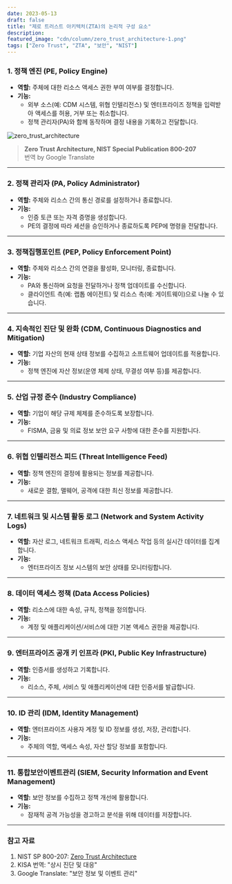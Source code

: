 ```yaml
---
date: 2023-05-13
draft: false
title: "제로 트러스트 아키텍처(ZTA)의 논리적 구성 요소"
description: 
featured_image: "cdn/column/zero_trust_architecture-1.png"
tags: ["Zero Trust", "ZTA", "보안", "NIST"]
---
```


### 1. 정책 엔진 (PE, Policy Engine)
- **역할:** 주체에 대한 리소스 액세스 권한 부여 여부를 결정합니다.  
- **기능:** 
  - 외부 소스(예: CDM 시스템, 위협 인텔리전스) 및 엔터프라이즈 정책을 입력받아 액세스를 허용, 거부 또는 취소합니다.
  - 정책 관리자(PA)와 함께 동작하며 결정 내용을 기록하고 전달합니다.

![zero_trust_architecture](https://blog.plura.io/cdn/column/zero_trust_architecture-1.png)
<!--more-->
> **Zero Trust Architecture, NIST Special Publication 800-207**  
> 번역 by Google Translate

---

### 2. 정책 관리자 (PA, Policy Administrator)
- **역할:** 주체와 리소스 간의 통신 경로를 설정하거나 종료합니다.  
- **기능:** 
  - 인증 토큰 또는 자격 증명을 생성합니다.
  - PE의 결정에 따라 세션을 승인하거나 종료하도록 PEP에 명령을 전달합니다.

---

### 3. 정책집행포인트 (PEP, Policy Enforcement Point)
- **역할:** 주체와 리소스 간의 연결을 활성화, 모니터링, 종료합니다.  
- **기능:** 
  - PA와 통신하며 요청을 전달하거나 정책 업데이트를 수신합니다.
  - 클라이언트 측(예: 랩톱 에이전트) 및 리소스 측(예: 게이트웨이)으로 나눌 수 있습니다.

---

### 4. 지속적인 진단 및 완화 (CDM, Continuous Diagnostics and Mitigation)
- **역할:** 기업 자산의 현재 상태 정보를 수집하고 소프트웨어 업데이트를 적용합니다.  
- **기능:** 
  - 정책 엔진에 자산 정보(운영 체제 상태, 무결성 여부 등)를 제공합니다.

---

### 5. 산업 규정 준수 (Industry Compliance)
- **역할:** 기업이 해당 규제 체제를 준수하도록 보장합니다.  
- **기능:** 
  - FISMA, 금융 및 의료 정보 보안 요구 사항에 대한 준수를 지원합니다.

---

### 6. 위협 인텔리전스 피드 (Threat Intelligence Feed)
- **역할:** 정책 엔진의 결정에 활용되는 정보를 제공합니다.  
- **기능:** 
  - 새로운 결함, 맬웨어, 공격에 대한 최신 정보를 제공합니다.

---

### 7. 네트워크 및 시스템 활동 로그 (Network and System Activity Logs)
- **역할:** 자산 로그, 네트워크 트래픽, 리소스 액세스 작업 등의 실시간 데이터를 집계합니다.  
- **기능:** 
  - 엔터프라이즈 정보 시스템의 보안 상태를 모니터링합니다.

---

### 8. 데이터 액세스 정책 (Data Access Policies)
- **역할:** 리소스에 대한 속성, 규칙, 정책을 정의합니다.  
- **기능:** 
  - 계정 및 애플리케이션/서비스에 대한 기본 액세스 권한을 제공합니다.

---

### 9. 엔터프라이즈 공개 키 인프라 (PKI, Public Key Infrastructure)
- **역할:** 인증서를 생성하고 기록합니다.  
- **기능:** 
  - 리소스, 주체, 서비스 및 애플리케이션에 대한 인증서를 발급합니다.

---

### 10. ID 관리 (IDM, Identity Management)
- **역할:** 엔터프라이즈 사용자 계정 및 ID 정보를 생성, 저장, 관리합니다.  
- **기능:** 
  - 주체의 역할, 액세스 속성, 자산 할당 정보를 포함합니다.

---

### 11. 통합보안이벤트관리 (SIEM, Security Information and Event Management)
- **역할:** 보안 정보를 수집하고 정책 개선에 활용합니다.  
- **기능:** 
  - 잠재적 공격 가능성을 경고하고 분석을 위해 데이터를 저장합니다.

---

### 참고 자료

1. NIST SP 800-207: [Zero Trust Architecture](https://csrc.nist.gov/publications/detail/sp/800-207/final)  
2. KISA 번역: "상시 진단 및 대응"  
3. Google Translate: "보안 정보 및 이벤트 관리"
